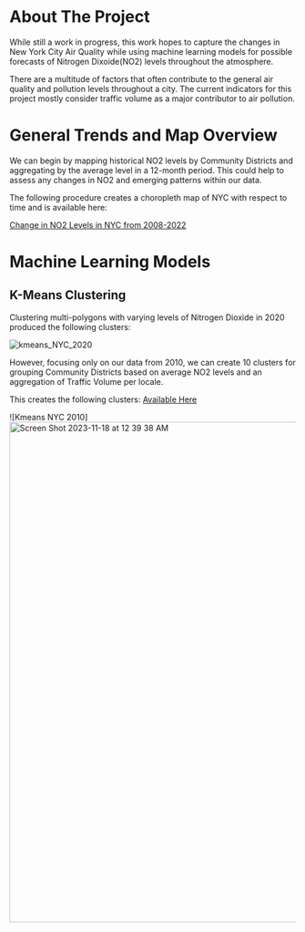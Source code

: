 # About The Project 

While still a work in progress, this work hopes to capture the changes in
New York City Air Quality while using machine learning models for possible forecasts
of Nitrogen Dixoide(NO2) levels throughout the atmosphere.

There are a multitude of factors that often contribute to the general air quality and pollution levels 
throughout a city. The current indicators for this project mostly consider traffic volume as a major 
contributor to air pollution. 

# General Trends and Map Overview 

We can begin by mapping historical NO2 levels by Community Districts and aggregating by the average level
in a 12-month period. This could help to assess any changes in NO2 and emerging patterns within our data.

The following procedure creates a choropleth map of NYC with respect to time and is available here:

[Change in NO2 Levels in NYC from 2008-2022](https://tinyurl.com/2e3m8779 )


# Machine Learning Models

## K-Means Clustering

Clustering multi-polygons with varying levels of Nitrogen Dioxide in 2020 produced the following clusters: 

![kmeans_NYC_2020](https://github.com/halaway/nyc-air-quality-analysis/assets/31904474/a2e7c14d-9304-4fd0-a389-8178c4e73d2f)

However, focusing only on our data from 2010, we can create 10 clusters for grouping Community Districts based on 
average NO2 levels and an aggregation of Traffic Volume per locale. 

This creates the following clusters: [Available Here](https://olive-susana-62.tiiny.site/) 

![Kmeans NYC 2010]<img width="878" alt="Screen Shot 2023-11-18 at 12 39 38 AM" src="https://github.com/halaway/nyc-air-quality-analysis/assets/31904474/f1b5429e-9136-4555-a7bd-445f555e0227">






